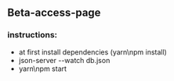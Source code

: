 
## Beta-access-page

### instructions:
* at first install dependencies (yarn\npm install)
* json-server --watch db.json
* yarn\npm start

